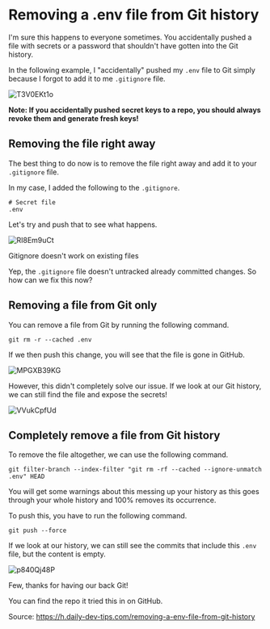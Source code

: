 # Removing a .env file from Git history
I'm sure this happens to everyone sometimes. You accidentally pushed a file with secrets or a password that shouldn't have gotten into the Git history.

In the following example, I "accidentally" pushed my ```.env``` file to Git simply because I forgot to add it to me ```.gitignore``` file.

![T3V0EKt1o](https://user-images.githubusercontent.com/12711066/147387722-95267130-5cbf-4084-b826-998a8663536f.jpeg)

**Note: If you accidentally pushed secret keys to a repo, you should always revoke them and generate fresh keys!**

## Removing the file right away
The best thing to do now is to remove the file right away and add it to your ```.gitignore``` file.

In my case, I added the following to the ```.gitignore```.
```shell
# Secret file
.env
```
Let's try and push that to see what happens.

![RI8Em9uCt](https://user-images.githubusercontent.com/12711066/147387743-609653c1-e5a6-43ff-9633-59ec1c6952c3.jpeg)

Gitignore doesn't work on existing files

Yep, the ```.gitignore``` file doesn't untracked already committed changes. So how can we fix this now?

## Removing a file from Git only
You can remove a file from Git by running the following command.
```shell
git rm -r --cached .env
```
If we then push this change, you will see that the file is gone in GitHub.

![MPGXB39KG](https://user-images.githubusercontent.com/12711066/147387760-1f67c1b9-596a-415a-9ad9-f758dce97cb0.jpeg)

However, this didn't completely solve our issue. If we look at our Git history, we can still find the file and expose the secrets!

![VVukCpfUd](https://user-images.githubusercontent.com/12711066/147387776-481a8f2c-5710-4b6b-8ffd-1dfaba746fbf.jpeg)

## Completely remove a file from Git history
To remove the file altogether, we can use the following command.
```shell
git filter-branch --index-filter "git rm -rf --cached --ignore-unmatch .env" HEAD
```
You will get some warnings about this messing up your history as this goes through your whole history and 100% removes its occurrence.

To push this, you have to run the following command.
```shell
git push --force
```
If we look at our history, we can still see the commits that include this ```.env``` file, but the content is empty.

![p840Qj48P](https://user-images.githubusercontent.com/12711066/147387804-76c07f53-9cba-4651-a91b-381fed81f158.jpeg)

Few, thanks for having our back Git!

You can find the repo it tried this in on GitHub.

Source: https://h.daily-dev-tips.com/removing-a-env-file-from-git-history
